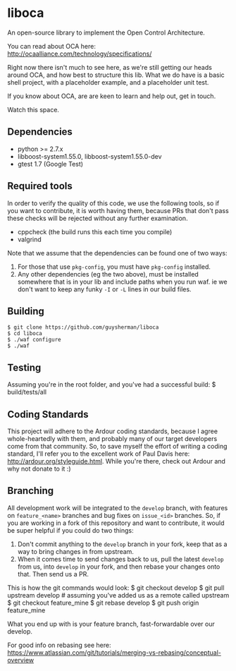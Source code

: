 # liboca
An open-source library to implement the Open Control Architecture.

You can read about OCA here: http://ocaalliance.com/technology/specifications/

Right now there isn't much to see here, as we're still getting our heads around
OCA, and how best to structure this lib. What we do have is a basic shell project,
with a placeholder example, and a placeholder unit test.

If you know about OCA, are are keen to learn and help out, get in touch.

Watch this space.

## Dependencies
*	python >= 2.7.x
*	libboost-system1.55.0, libboost-system1.55.0-dev
*	gtest 1.7 (Google Test)

## Required tools
In order to verify the quality of this code, we use the following tools, so if
you want to contribute, it is worth having them, because PRs that don't pass these
checks will be rejected without any further examination.
*	cppcheck (the build runs this each time you compile)
*	valgrind

Note that we assume that the dependencies can be found one of two ways:
1.	For those that use `pkg-config`, you must have `pkg-config` installed.
2.	Any other dependencies (eg the two above), must be installed somewhere that
	is in your lib and include paths when you run waf. ie we don't want to keep any funky
	`-I` or `-L` lines in our build files.

## Building
	$ git clone https://github.com/guysherman/liboca
	$ cd liboca
	$ ./waf configure
	$ ./waf

## Testing
Assuming you're in the root folder, and you've had a successful build:
	$ build/tests/all


## Coding Standards
This project will adhere to the Ardour coding standards, because I agree whole-heartedly
with them, and probably many of our target developers come from that community. So, to save
myself the effort of writing a coding standard, I'll refer you to the excellent work of
Paul Davis here: http://ardour.org/styleguide.html. While you're there, check out Ardour
and why not donate to it :)

## Branching
All development work will be integrated to the `develop` branch, with features on `feature_<name>` branches and bug fixes on `issue_<id>` branches. So, if you are working
in a fork of this repository and want to contribute, it would be super helpful if you could do two things:
1.	Don't commit anything to the `develop` branch in your fork, keep that as a way to bring changes in from upstream.
2.	When it comes time to send changes back to us, pull the latest `develop` from us, into `develop` in your fork, and then rebase your changes onto that. Then send us a PR.

This is how the git commands would look:
	$ git checkout develop
	$ git pull upstream develop		# assuming you've added us as a remote called upstream
	$ git checkout feature_mine
	$ git rebase develop
	$ git push origin feature_mine

What you end up with is your feature branch, fast-forwardable over our develop.

For good info on rebasing see here: https://www.atlassian.com/git/tutorials/merging-vs-rebasing/conceptual-overview
